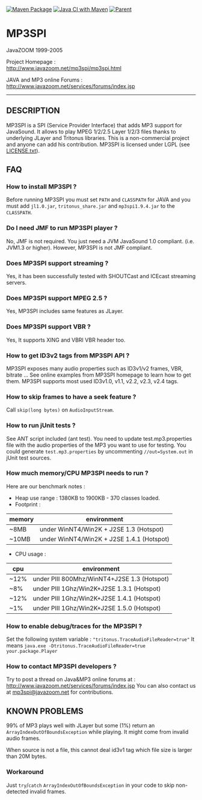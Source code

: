 [![Maven Package](https://github.com/umjammer/mp3spi/actions/workflows/maven-publish.yml/badge.svg)](https://github.com/umjammer/mp3spi/actions/workflows/maven-publish.yml) [![Java CI with Maven](https://github.com/umjammer/mp3spi/workflows/Java%20CI%20with%20Maven/badge.svg)](https://github.com/umjammer/mp3spi/actions) [![Parent](https://img.shields.io/badge/Parent-vavi--sound--sandbox-pink)](https://github.com/umjammer/vavi-sound-sandbox)

# MP3SPI

 JavaZOOM 1999-2005

 Project Homepage :<br/>
   http://www.javazoom.net/mp3spi/mp3spi.html 

 JAVA and MP3 online Forums :<br/>
   http://www.javazoom.net/services/forums/index.jsp

----

## DESCRIPTION

MP3SPI is a SPI (Service Provider Interface) that adds MP3 support for JavaSound.
It allows to play MPEG 1/2/2.5 Layer 1/2/3 files thanks to underlying JLayer
and Tritonus libraries. This is a non-commercial project and anyone can add his
contribution. MP3SPI is licensed under LGPL (see [LICENSE.txt](LICENSE.txt)).


## FAQ

### How to install MP3SPI ?

  Before running MP3SPI you must set `PATH` and `CLASSPATH` for JAVA
  and you must add `jl1.0.jar`, `tritonus_share.jar` and `mp3spi1.9.4.jar` to the `CLASSPATH`.

### Do I need JMF to run MP3SPI player ?

  No, JMF is not required. You just need a JVM JavaSound 1.0 compliant.
  (i.e. JVM1.3 or higher). However, MP3SPI is not JMF compliant.

### Does MP3SPI support streaming ?

  Yes, it has been successfully tested with SHOUTCast and ICEcast streaming servers.

### Does MP3SPI support MPEG 2.5 ?

  Yes, MP3SPI includes same features as JLayer.

### Does MP3SPI support VBR ?

  Yes, It supports XING and VBRI VBR header too.

### How to get ID3v2 tags from MP3SPI API ?

  MP3SPI exposes many audio properties such as ID3v1/v2 frames, VBR, bitrate ...
  See online examples from MP3SPI homepage to learn how to get them.
  MP3SPI supports most used ID3v1.0, v1.1, v2.2, v2.3, v2.4 tags.

### How to skip frames to have a seek feature ?

  Call `skip(long bytes)` on `AudioInputStream`.

### How to run jUnit tests ?

  See ANT script included (ant test). You need to update test.mp3.properties file
  with the audio properties of the MP3 you want to use for testing. You could generate
  `test.mp3.properties` by uncommenting `//out=System.out` in jUnit test sources.

### How much memory/CPU MP3SPI needs to run ?

  Here are our benchmark notes :

  * Heap use range : 1380KB to 1900KB - 370 classes loaded.
  * Footprint :

|memory|environment|
|---|---|
| ~8MB |under WinNT4/Win2K + J2SE 1.3 (Hotspot) |
| ~10MB |under WinNT4/Win2K + J2SE 1.4.1 (Hotspot) |

  * CPU usage :

|cpu|environment|
|---|---|
| ~12%| under PIII 800Mhz/WinNT4+J2SE 1.3 (Hotspot) |
| ~8% | under PIII 1Ghz/Win2K+J2SE 1.3.1 (Hotspot) |
| ~12% | under PIII 1Ghz/Win2K+J2SE 1.4.1 (Hotspot) |
|  ~1% | under PIII 1Ghz/Win2K+J2SE 1.5.0 (Hotspot) |

### How to enable debug/traces for the MP3SPI ?
  Set the following system variable : `"tritonus.TraceAudioFileReader=true"`
  It means `java.exe -Dtritonus.TraceAudioFileReader=true your.package.Player`

### How to contact MP3SPI developers ?

  Try to post a thread on Java&MP3 online forums at :
  http://www.javazoom.net/services/forums/index.jsp
  You can also contact us at mp3spi@javazoom.net for contributions.

## KNOWN PROBLEMS

99% of MP3 plays well with JLayer but some (1%) return an `ArrayIndexOutOfBoundsException`
while playing. It might come from invalid audio frames.

When source is not a file, this cannot deal id3v1 tag which file size is larger than 20M bytes.

### Workaround

Just `try`/`catch` `ArrayIndexOutOfBoundsException` in your code to skip
non-detected invalid frames.
